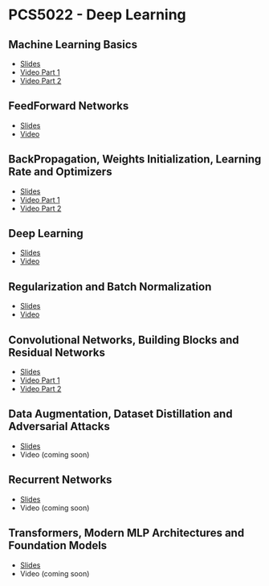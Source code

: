 # PCS5022 - Deep Learning

## Machine Learning Basics
*  [Slides](https://github.com/arturjordao/PCS5022-DeepLearning/blob/main/Slides/Aula%201%20-%20Machine%20Learning%20Basics.pdf)
* [Video Part 1](https://youtu.be/U0X3cb9Rf4k)
* [Video Part 2](https://youtu.be/VbK_MyUEfwk)

## FeedForward Networks
* [Slides](https://github.com/arturjordao/PCS5022-DeepLearning/blob/main/Slides/Aula%202%20-%20FeedFowardNetworks.pdf)
* [Video](https://youtu.be/yorhIJw9sL8)

## BackPropagation, Weights Initialization, Learning Rate and Optimizers
* [Slides](https://github.com/arturjordao/PCS5022-DeepLearning/blob/main/Slides/Aula%203%20-%20BackPropagation_Weights%20Initialization_Learning%20Rate_Optimizers.pdf)
* [Video Part 1](https://youtu.be/H0o1A9uGDCM)
* [Video Part 2](https://youtu.be/RIRpT_uybSI)

## Deep Learning
* [Slides](https://github.com/arturjordao/PCS5022-DeepLearning/blob/main/Slides/Aula%204%20-DeepLearning.pdf)
* [Video](https://youtu.be/_XUTIGWNEOU)

## Regularization and Batch Normalization
* [Slides](https://github.com/arturjordao/PCS5022-DeepLearning/blob/main/Slides/Aula%205%20-%20Regularization.pdf)
* [Video](https://youtu.be/UfcUE7bNcuY)

## Convolutional Networks, Building Blocks and Residual Networks
*  [Slides](https://github.com/arturjordao/PCS5022-DeepLearning/blob/main/Slides/Aula%206%20-%20Convolutional%20Networks.pdf)
* [Video Part 1](https://youtu.be/jy-qLnZclvA)
* [Video Part 2](https://youtu.be/fuS4fwMJZgU)

## Data Augmentation, Dataset Distillation and Adversarial Attacks
* [Slides](https://github.com/arturjordao/PCS5022-DeepLearning/blob/main/Slides/Aula%207%20-%20Data%20Augmentation.pdf)
* Video (coming soon)

## Recurrent Networks
* [Slides](https://github.com/arturjordao/PCS5022-DeepLearning/blob/main/Slides/Aula%208%20-%20Reccurent%20Networks.pdf)
* Video (coming soon)

## Transformers, Modern MLP Architectures and Foundation Models
* [Slides](https://github.com/arturjordao/PCS5022-DeepLearning/blob/main/Slides/Aula%209%20-%20Transformers.pdf)
* Video (coming soon)
